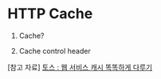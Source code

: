 # HTTP Cache

1. Cache?

2. Cache control header

[참고 자료]
[토스 : 웹 서비스 캐시 똑똑하게 다루기](https://toss.tech/article/smart-web-service-cache)
